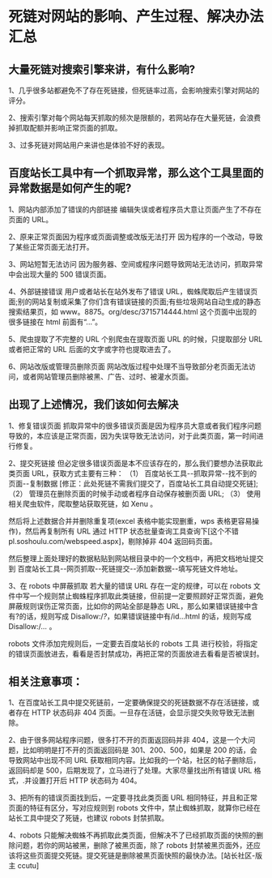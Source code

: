 # 死链对网站的影响、产生过程、解决办法汇总

## 大量死链对搜索引擎来讲，有什么影响?
1、几乎很多站都避免不了存在死链接，但死链率过高，会影响搜索引擎对网站的评分。

2、搜索引擎对每个网站每天抓取的频次是限额的，若网站存在大量死链，会浪费掉抓取配额并影响正常页面的抓取。

3、过多死链对网站用户来讲也是体验不好的表现。

## 百度站长工具中有一个抓取异常，那么这个工具里面的异常数据是如何产生的呢?
1、网站内部添加了错误的内部链接
编辑失误或者程序员大意让页面产生了不存在页面的 URL。

2、原来正常页面因为程序或页面调整或改版无法打开
因为程序的一个改动，导致了某些正常页面无法打开。

3、网站短暂无法访问
因为服务器、空间或程序问题导致网站无法访问，抓取异常中会出现大量的 500 错误页面。

4、外部链接错误
用户或者站长在站外发布了错误 URL，蜘蛛爬取后产生错误页面;别的网站复制或采集了你们含有错误链接的页面;有些垃圾网站自动生成的静态搜索结果页，如 www。8875。org/desc/3715714444.html 这个页面中出现的很多链接在 html 前面有“...”。

5、爬虫提取了不完整的 URL
个别爬虫在提取页面 URL 的时候，只提取部分 URL 或者把正常的 URL 后面的文字或字符也提取进去了。

6、网站改版或管理员删除页面
网站改版过程中处理不当导致部分老页面无法访问，或者网站管理员删除被黑、广告、过时、被灌水页面。

## 出现了上述情况，我们该如何去解决
1、修复错误页面 抓取异常中的很多错误页面是因为程序员大意或者我们程序问题导致的，本应该是正常页面，因为失误导致无法访问，对于此类页面，第一时间进行修复。

2、提交死链接 但必定很多错误页面是本不应该存在的，那么我们要想办法获取此类页面 URL，获取方式主要有三种：
（1） 百度站长工具--抓取异常--找不到的页面--复制数据 [修正：此处死链不需我们提交了，百度站长工具自动提交死链];
（2） 管理员在删除页面的时候手动或者程序自动保存被删页面 URL;
（3） 使用相关爬虫软件，爬取整站获取死链，如 Xenu 。

然后将上述数据合并并删除重复项(excel 表格中能实现删重，wps 表格更容易操作)，然后再复制所有 URL 通过 HTTP 状态批量查询工具查询下[这个不错 pl.soshoulu.com/webspeed.aspx]，剔除掉非 404 返回码页面。

然后整理上面处理好的数据粘贴到网站根目录中的一个文档中，再把文档地址提交到 百度站长工具--网页抓取--死链提交--添加新数据--填写死链文件地址。

3、在 robots 中屏蔽抓取
若大量的错误 URL 存在一定的规律，可以在 robots 文件中写一个规则禁止蜘蛛程序抓取此类链接，但前提一定要照顾好正常页面，避免屏蔽规则误伤正常页面，比如你的网站全部是静态 URL，那么如果错误链接中含有?的话，规则写成 Disallow:/*?*，如果错误链接中有/id...html 的话，规则写成 Disallow:/*...* 。

robots 文件添加完规则后，一定要去百度站长的 robots 工具 进行校验，将指定的错误页面放进去，看看是否封禁成功，再把正常的页面放进去看看是否被误封。

## 相关注意事项：
1、在百度站长工具中提交死链前，一定要确保提交的死链数据不存在活链接，或者存在 HTTP 状态码非 404 页面。一旦存在活链，会显示提交失败导致无法删除。

2、由于很多网站程序问题，很多打不开的页面返回码并非 404，这是一个大问题，比如明明是打不开的页面返回码是 301、200、500，如果是 200 的话，会导致网站中出现不同 URL 获取相同内容。比如我的一个站，社区的帖子删除后，返回码却是 500，后期发现了，立马进行了处理。大家尽量找出所有错误 URL 格式，.并设置打开后 HTTP 状态码为 404。

3、把所有的错误页面找到后，一定要寻找此类页面 URL 相同特征，并且和正常页面的特征有区分，写对应规则到 robots 文件中，禁止蜘蛛抓取，就算你已经在站长工具中提交了死链，也建议 robots 封禁抓取。

4、robots 只能解决蜘蛛不再抓取此类页面，但解决不了已经抓取页面的快照的删除问题，若你的网站被黑，删除了被黑页面，除了 robots 封禁被黑页面外，还应该将这些页面提交死链。提交死链是删除被黑页面快照的最快办法。[站长社区-版主 ccutu]